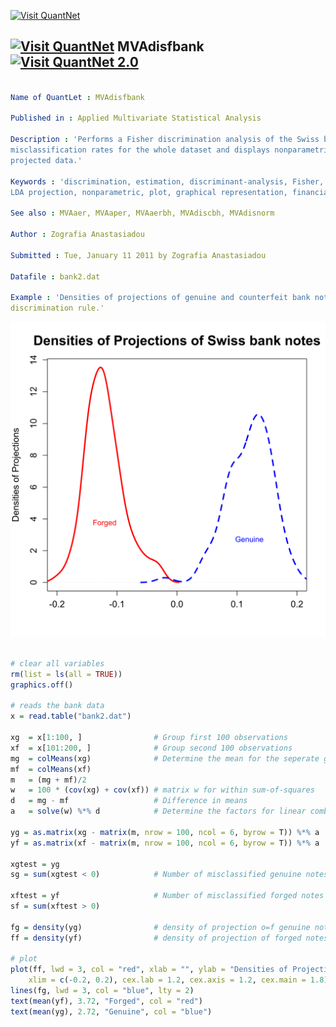 
[<img src="https://github.com/QuantLet/Styleguide-and-Validation-procedure/blob/master/pictures/banner.png" alt="Visit QuantNet">](http://quantlet.de/index.php?p=info)

## [<img src="https://github.com/QuantLet/Styleguide-and-Validation-procedure/blob/master/pictures/qloqo.png" alt="Visit QuantNet">](http://quantlet.de/) **MVAdisfbank** [<img src="https://github.com/QuantLet/Styleguide-and-Validation-procedure/blob/master/pictures/QN2.png" width="60" alt="Visit QuantNet 2.0">](http://quantlet.de/d3/ia)

```yaml

Name of QuantLet : MVAdisfbank

Published in : Applied Multivariate Statistical Analysis

Description : 'Performs a Fisher discrimination analysis of the Swiss bank notes, computes the
misclassification rates for the whole dataset and displays nonparametric density estimates of the
projected data.'

Keywords : 'discrimination, estimation, discriminant-analysis, Fisher, density, projection, Fisher
LDA projection, nonparametric, plot, graphical representation, financial'

See also : MVAaer, MVAaper, MVAaerbh, MVAdiscbh, MVAdisnorm

Author : Zografia Anastasiadou

Submitted : Tue, January 11 2011 by Zografia Anastasiadou

Datafile : bank2.dat

Example : 'Densities of projections of genuine and counterfeit bank notes by Fisher's
discrimination rule.'

```

![Picture1](MVAdisfbank.png)


```r

# clear all variables
rm(list = ls(all = TRUE))
graphics.off()

# reads the bank data
x = read.table("bank2.dat")

xg  = x[1:100, ]                # Group first 100 observations    
xf  = x[101:200, ]              # Group second 100 observations
mg  = colMeans(xg)              # Determine the mean for the seperate groups and overall sample
mf  = colMeans(xf)
m   = (mg + mf)/2
w   = 100 * (cov(xg) + cov(xf)) # matrix w for within sum-of-squares
d   = mg - mf                   # Difference in means
a   = solve(w) %*% d            # Determine the factors for linear combinations

yg = as.matrix(xg - matrix(m, nrow = 100, ncol = 6, byrow = T)) %*% a  # Discriminant rule for genuine notes
yf = as.matrix(xf - matrix(m, nrow = 100, ncol = 6, byrow = T)) %*% a  # Discriminant rule for forged notes

xgtest = yg
sg = sum(xgtest < 0)            # Number of misclassified genuine notes

xftest = yf                     # Number of misclassified forged notes
sf = sum(xftest > 0)

fg = density(yg)                # density of projection o=f genuine notes
ff = density(yf)                # density of projection of forged notes

# plot
plot(ff, lwd = 3, col = "red", xlab = "", ylab = "Densities of Projections", main = "Densities of Projections of Swiss bank notes", 
    xlim = c(-0.2, 0.2), cex.lab = 1.2, cex.axis = 1.2, cex.main = 1.8)
lines(fg, lwd = 3, col = "blue", lty = 2)
text(mean(yf), 3.72, "Forged", col = "red")
text(mean(yg), 2.72, "Genuine", col = "blue")

```
